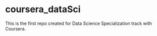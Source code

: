 # coursera_dataSci
This is the first repo created for Data Science Specialization track with Coursera.
